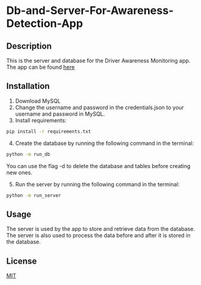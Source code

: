 # Db-and-Server-For-Awareness-Detection-App
## Description
This is the server and database for the Driver Awareness Monitoring app. The app can be found [here](https://github.com/Ella475/Driver-Awareness-Monitoring)

## Installation
1. Download MySQL 
2. Change the username and password in the credentials.json to your username and password in MySQL.
3. Install requirements:
```bash
pip install -r requirements.txt
```
4. Create the database by running the following command in the terminal:
```bash
python -m run_db
```
You can use the flag -d to delete the database and tables before creating new ones.

5. Run the server by running the following command in the terminal:
```bash
python -m run_server
```
## Usage
The server is used by the app to store and retrieve data from the database. 
The server is also used to process the data before and after it is stored in the database.

## License
[MIT](https://choosealicense.com/licenses/mit/)



